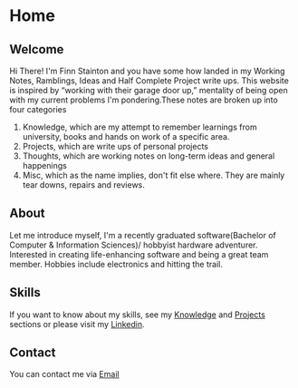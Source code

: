 # Home

## Welcome

Hi There! I'm Finn Stainton and you have some how landed in my Working Notes, Ramblings, Ideas and Half Complete Project write ups. This website is inspired by “working with their garage door up,” mentality of being open with my current problems I'm pondering.These notes are broken up into four categories

1. Knowledge, which are my attempt to remember learnings from university, books and hands on work of a specific area.
2. Projects, which are write ups of personal projects
3. Thoughts, which are working notes on long-term ideas and general happenings
4. Misc, which as the name implies, don't fit else where. They are mainly tear downs, repairs and reviews.

## About

Let me introduce myself, I'm a recently graduated software(Bachelor of Computer & Information Sciences)/ hobbyist hardware adventurer. Interested in creating life-enhancing software and being a great team member. Hobbies include electronics and hitting the trail.

## Skills

If you want to know about my skills, see my [Knowledge](https://finnstainton.github.io/knowledge) and [Projects](https://finnstainton.github.io/projects) sections or please visit my [Linkedin](https://www.linkedin.com/in/finn-stainton-202525214).

## Contact

You can contact me via [Email](mailto://finnstainton@gmail.com)